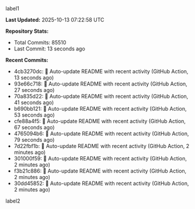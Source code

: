 
label1 
<!-- ACTIVITY_START -->
**Last Updated:** 2025-10-13 07:22:58 UTC

**Repository Stats:**
- Total Commits: 85510
- Last Commit: 13 seconds ago

**Recent Commits:**
- 4cb3270dc: 🤖 Auto-update README with recent activity (GitHub Action, 13 seconds ago)
- 93e66c718: 🤖 Auto-update README with recent activity (GitHub Action, 27 seconds ago)
- 70a835d22: 🤖 Auto-update README with recent activity (GitHub Action, 41 seconds ago)
- b690bb121: 🤖 Auto-update README with recent activity (GitHub Action, 53 seconds ago)
- cfe88a4f5: 🤖 Auto-update README with recent activity (GitHub Action, 67 seconds ago)
- 4765094b6: 🤖 Auto-update README with recent activity (GitHub Action, 79 seconds ago)
- 7d22fbf1b: 🤖 Auto-update README with recent activity (GitHub Action, 2 minutes ago)
- 301000f59: 🤖 Auto-update README with recent activity (GitHub Action, 2 minutes ago)
- f3b21c886: 🤖 Auto-update README with recent activity (GitHub Action, 2 minutes ago)
- 30dd45852: 🤖 Auto-update README with recent activity (GitHub Action, 2 minutes ago)
<!-- ACTIVITY_END -->

label2
